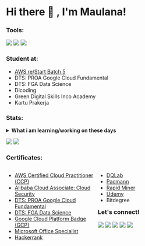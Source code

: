 

# Hi there 👋 , I'm Maulana!


### Tools:
<p>
    <img src="https://img.shields.io/badge/Text%20Editor-Visual%20Studio%20Code-blue?&logo=visual%20studio%20code&logoColor=blue" />
    <img src="https://img.shields.io/badge/IDE-Android%20Studio-blue?&logo=android%20studio&logoColor=blue" />
    <img src="https://img.shields.io/badge/Visualization-Looker%20Studio%2C%20Tableau-blue?&logo=looker&logoColor=blue" />
    <!-- <img src="https://gpvc.arturio.dev/maulanakavaldo" /> -->
</p>


### Student at:
- <a href="https://github.com/maulanakavaldo/AWS_re-Start" target="_blank">AWS re/Start Batch 5</a>
- DTS: PROA Google Cloud Fundamental
- DTS: FGA Data Science
- Dicoding
- Green Digital Skills Inco Academy
- Kartu Prakerja


### Stats:
<details>
 <summary><strong>What i am learning/working on these days</strong></summary>
    - 🔭 I’m currently open to work </br>
<!--     - 🌱 I’m currently learning SwiftUI and UIKit </br>
    - 👯 I’m looking to collaborate on ... </br>
    - 🤔 I’m looking for help with ... </br> -->
    - 💬 Ask me about anything.</br>
    - 📫 How to reach me: <a href="mailto:alkav.maulana@gmail.com">Email me!</a>  </br>
    - 😄 Pronouns: He/Him </br>
<!--     - ⚡ Fun fact: ... </br> -->
</details>
<p>
    <img src="https://github-readme-stats.vercel.app/api?username=maulanakavaldo&hide=contribs,prs&show_icons=true&theme=tokyonight" />
    <img src="https://github-readme-stats.vercel.app/api/top-langs/?username=maulanakavaldo&layout=compact"  />
</p>


### Certificates:
<style>
  .column {
    width: 50%;
    float: left;
  }
</style>

<div class="column">
  <ul>
    <li><a href="https://maulanakavaldo.github.io/pages/gallery-aws-ccp.html">AWS Certified Cloud Practitioner (CCP)</a></li>
    <li><a href="https://maulanakavaldo.github.io/assets/img/certif_licen/alibaba-security.png">Alibaba Cloud Associate: Cloud Security</a></li>
    <li><a href="https://maulanakavaldo.github.io/pages/gallery-proa-gc.html">DTS: PROA Google Cloud Fundamental</a></li>
    <li><a href="https://maulanakavaldo.github.io/pages/gallery-fga.html">DTS: FGA Data Science</a></li>
    <li><a href="https://www.cloudskillsboost.google/public_profiles/aa062bc9-81cc-4a11-9f53-025437d13c1f">Google Cloud Platform Badge (GCP)</li>
    <li><a href="https://maulanakavaldo.github.io/assets/img/certif_licen/mos_2013.png">Microsoft Office Specialist</a></a></li>
    <li><a href="https://maulanakavaldo.github.io/pages/gallery-hackerrank.html">Hackerrank</a></li>
  </ul>
</div>

<div class="column">
  <ul>
    <li><a href="https://maulanakavaldo.github.io/pages/gallery-dqlab.html">DQLab</a></li>
    <li><a href="https://maulanakavaldo.github.io/pages/gallery-pacmann.html">Pacmann</a></li>
    <li><a href="https://maulanakavaldo.github.io/pages/gallery-rapid-miner.html">Rapid Miner</a></li>
    <li><a href="https://maulanakavaldo.github.io/pages/gallery-udemy.html">Udemy</a></li>
    <li>Bitdegree</li>
  </ul>
</div>


### Let's connect!
<p>
    <a href="https://linkedin.com/in/maulana-kavaldo" target="blank"><img src="https://img.shields.io/badge/Maulana_Kavaldo-30302f?style=flat&logo=linkedin" /></a>
    <a href="https://medium.com/@maulanakavaldo" target="blank"><img src="https://img.shields.io/badge/Maulana_Kavaldo-30302f?style=flat&logo=medium" /></a>
    <a href="https://twitter.com/mlnkvld" target="blank"><img src="https://img.shields.io/badge/@maulana_kavaldo-30302f?style=flat&logo=twitter" /></a>
    <a href="https://instagram.com/maulana.kavaldo" target="blank"><img src="https://img.shields.io/badge/@maulanakavaldo-30302f?style=flat&logo=instagram" /></a>
    <!---
    <a href="https://wa.me/6281393363478" target="blank"><img src="https://img.shields.io/badge/Whatsapp Me-30302f?style=flat&logo=whatsapp" /></a>
    --->
    <a href="https://paypal.me/maulanakavaldo" target="blank"><img src="https://ionicabizau.github.io/badges/paypal.svg" /></a>
       
</p>

<!--
**bagusfe/bagusfe** is a ✨ _special_ ✨ repository because its `README.md` (this file) appears on your GitHub profile.

Here are some ideas to get you started:

- 🔭 I’m currently working on ...
- 🌱 I’m currently learning ...
- 👯 I’m looking to collaborate on ...
- 🤔 I’m looking for help with ...
- 💬 Ask me about ...
- 📫 How to reach me: ...
- 😄 Pronouns: ...
- ⚡ Fun fact: ...
-->
